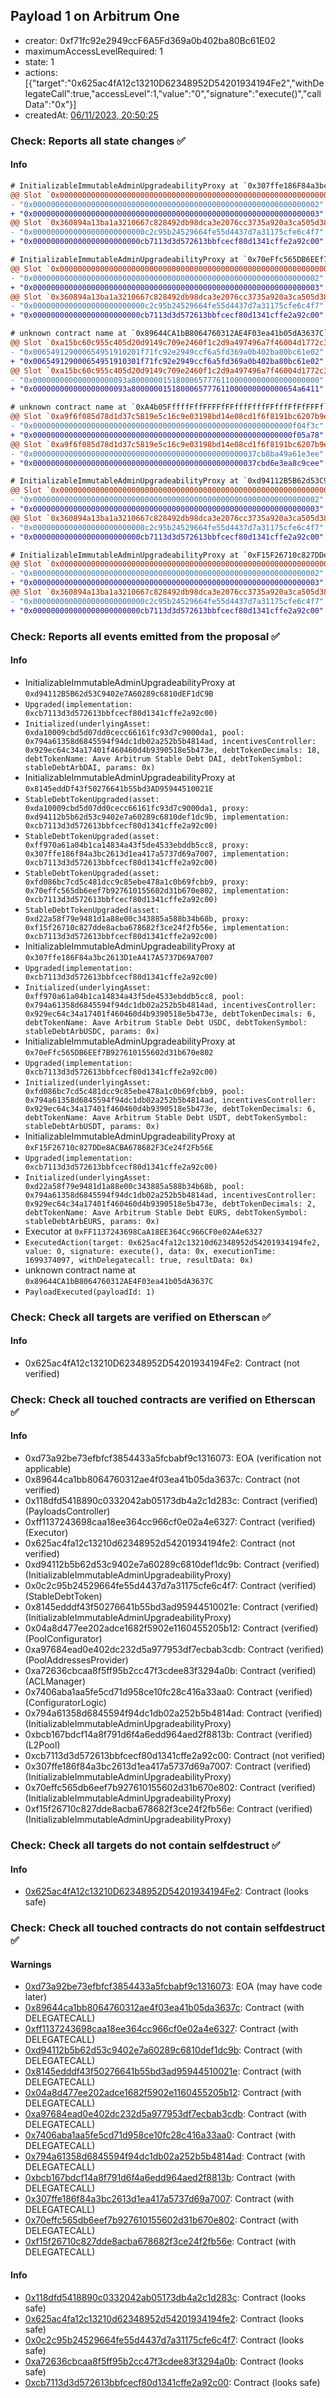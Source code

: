 ## Payload 1 on Arbitrum One

- creator: 0xf71fc92e2949ccF6A5Fd369a0b402ba80Bc61E02
- maximumAccessLevelRequired: 1
- state: 1
- actions: [{"target":"0x625ac4fA12c13210D62348952D54201934194Fe2","withDelegateCall":true,"accessLevel":1,"value":"0","signature":"execute()","callData":"0x"}]
- createdAt: [06/11/2023, 20:50:25](https://arbiscan.io/tx/0xb44a7ca6ab4a44d8b94638b11778ed98e4a254fc4f86f9799739d14159e9902c)

### Check: Reports all state changes :white_check_mark:

#### Info


```diff
# InitializableImmutableAdminUpgradeabilityProxy at `0x307ffe186F84a3bc2613D1eA417A5737D69A7007`
@@ Slot `0x0000000000000000000000000000000000000000000000000000000000000000` @@
- "0x0000000000000000000000000000000000000000000000000000000000000002"
+ "0x0000000000000000000000000000000000000000000000000000000000000003"
@@ Slot `0x360894a13ba1a3210667c828492db98dca3e2076cc3735a920a3ca505d382bbc` @@
- "0x0000000000000000000000000c2c95b24529664fe55d4437d7a31175cfe6c4f7"
+ "0x000000000000000000000000cb7113d3d572613bbfcecf80d1341cffe2a92c00"
```

```diff
# InitializableImmutableAdminUpgradeabilityProxy at `0x70eFfc565DB6EEf7B927610155602d31b670e802`
@@ Slot `0x0000000000000000000000000000000000000000000000000000000000000000` @@
- "0x0000000000000000000000000000000000000000000000000000000000000002"
+ "0x0000000000000000000000000000000000000000000000000000000000000003"
@@ Slot `0x360894a13ba1a3210667c828492db98dca3e2076cc3735a920a3ca505d382bbc` @@
- "0x0000000000000000000000000c2c95b24529664fe55d4437d7a31175cfe6c4f7"
+ "0x000000000000000000000000cb7113d3d572613bbfcecf80d1341cffe2a92c00"
```

```diff
# unknown contract name at `0x89644CA1bB8064760312AE4F03ea41b05dA3637C`
@@ Slot `0xa15bc60c955c405d20d9149c709e2460f1c2d9a497496a7f46004d1772c3054c` @@
- "0x006549129000654951910201f71fc92e2949ccf6a5fd369a0b402ba80bc61e02"
+ "0x006549129000654951910301f71fc92e2949ccf6a5fd369a0b402ba80bc61e02"
@@ Slot `0xa15bc60c955c405d20d9149c709e2460f1c2d9a497496a7f46004d1772c3054d` @@
- "0x000000000000000000093a800000015180006577761100000000000000000000"
+ "0x000000000000000000093a8000000151800065777611000000000000654a6411"
```

```diff
# unknown contract name at `0xA4b05FffffFffFFFFfFFfffFfffFFfffFfFfFFFf`
@@ Slot `0xa9f6f085d78d1d37c5819e5c16c9e03198bd14e08cd1f6f8191bc6207b9e9706` @@
- "0x0000000000000000000000000000000000000000000000000000000000f04f3c"
+ "0x0000000000000000000000000000000000000000000000000000000000f05a78"
@@ Slot `0xa9f6f085d78d1d37c5819e5c16c9e03198bd14e08cd1f6f8191bc6207b9e970b` @@
- "0x00000000000000000000000000000000000000000000000037cb8ba49a61e3ee"
+ "0x00000000000000000000000000000000000000000000000037cbd6e3ea8c9cee"
```

```diff
# InitializableImmutableAdminUpgradeabilityProxy at `0xd94112B5B62d53C9402e7A60289c6810dEF1dC9B`
@@ Slot `0x0000000000000000000000000000000000000000000000000000000000000000` @@
- "0x0000000000000000000000000000000000000000000000000000000000000002"
+ "0x0000000000000000000000000000000000000000000000000000000000000003"
@@ Slot `0x360894a13ba1a3210667c828492db98dca3e2076cc3735a920a3ca505d382bbc` @@
- "0x0000000000000000000000000c2c95b24529664fe55d4437d7a31175cfe6c4f7"
+ "0x000000000000000000000000cb7113d3d572613bbfcecf80d1341cffe2a92c00"
```

```diff
# InitializableImmutableAdminUpgradeabilityProxy at `0xF15F26710c827DDe8ACBA678682F3Ce24f2Fb56E`
@@ Slot `0x0000000000000000000000000000000000000000000000000000000000000000` @@
- "0x0000000000000000000000000000000000000000000000000000000000000002"
+ "0x0000000000000000000000000000000000000000000000000000000000000003"
@@ Slot `0x360894a13ba1a3210667c828492db98dca3e2076cc3735a920a3ca505d382bbc` @@
- "0x0000000000000000000000000c2c95b24529664fe55d4437d7a31175cfe6c4f7"
+ "0x000000000000000000000000cb7113d3d572613bbfcecf80d1341cffe2a92c00"
```


### Check: Reports all events emitted from the proposal :white_check_mark:

#### Info

- InitializableImmutableAdminUpgradeabilityProxy at `0xd94112B5B62d53C9402e7A60289c6810dEF1dC9B`
- `Upgraded(implementation: 0xcb7113d3d572613bbfcecf80d1341cffe2a92c00)`
- `Initialized(underlyingAsset: 0xda10009cbd5d07dd0cecc66161fc93d7c9000da1, pool: 0x794a61358d6845594f94dc1db02a252b5b4814ad, incentivesController: 0x929ec64c34a17401f460460d4b9390518e5b473e, debtTokenDecimals: 18, debtTokenName: Aave Arbitrum Stable Debt DAI, debtTokenSymbol: stableDebtArbDAI, params: 0x)`
- InitializableImmutableAdminUpgradeabilityProxy at `0x8145eddDf43f50276641b55bd3AD95944510021E`
- `StableDebtTokenUpgraded(asset: 0xda10009cbd5d07dd0cecc66161fc93d7c9000da1, proxy: 0xd94112b5b62d53c9402e7a60289c6810def1dc9b, implementation: 0xcb7113d3d572613bbfcecf80d1341cffe2a92c00)`
- `StableDebtTokenUpgraded(asset: 0xff970a61a04b1ca14834a43f5de4533ebddb5cc8, proxy: 0x307ffe186f84a3bc2613d1ea417a5737d69a7007, implementation: 0xcb7113d3d572613bbfcecf80d1341cffe2a92c00)`
- `StableDebtTokenUpgraded(asset: 0xfd086bc7cd5c481dcc9c85ebe478a1c0b69fcbb9, proxy: 0x70effc565db6eef7b927610155602d31b670e802, implementation: 0xcb7113d3d572613bbfcecf80d1341cffe2a92c00)`
- `StableDebtTokenUpgraded(asset: 0xd22a58f79e9481d1a88e00c343885a588b34b68b, proxy: 0xf15f26710c827dde8acba678682f3ce24f2fb56e, implementation: 0xcb7113d3d572613bbfcecf80d1341cffe2a92c00)`
- InitializableImmutableAdminUpgradeabilityProxy at `0x307ffe186F84a3bc2613D1eA417A5737D69A7007`
- `Upgraded(implementation: 0xcb7113d3d572613bbfcecf80d1341cffe2a92c00)`
- `Initialized(underlyingAsset: 0xff970a61a04b1ca14834a43f5de4533ebddb5cc8, pool: 0x794a61358d6845594f94dc1db02a252b5b4814ad, incentivesController: 0x929ec64c34a17401f460460d4b9390518e5b473e, debtTokenDecimals: 6, debtTokenName: Aave Arbitrum Stable Debt USDC, debtTokenSymbol: stableDebtArbUSDC, params: 0x)`
- InitializableImmutableAdminUpgradeabilityProxy at `0x70eFfc565DB6EEf7B927610155602d31b670e802`
- `Upgraded(implementation: 0xcb7113d3d572613bbfcecf80d1341cffe2a92c00)`
- `Initialized(underlyingAsset: 0xfd086bc7cd5c481dcc9c85ebe478a1c0b69fcbb9, pool: 0x794a61358d6845594f94dc1db02a252b5b4814ad, incentivesController: 0x929ec64c34a17401f460460d4b9390518e5b473e, debtTokenDecimals: 6, debtTokenName: Aave Arbitrum Stable Debt USDT, debtTokenSymbol: stableDebtArbUSDT, params: 0x)`
- InitializableImmutableAdminUpgradeabilityProxy at `0xF15F26710c827DDe8ACBA678682F3Ce24f2Fb56E`
- `Upgraded(implementation: 0xcb7113d3d572613bbfcecf80d1341cffe2a92c00)`
- `Initialized(underlyingAsset: 0xd22a58f79e9481d1a88e00c343885a588b34b68b, pool: 0x794a61358d6845594f94dc1db02a252b5b4814ad, incentivesController: 0x929ec64c34a17401f460460d4b9390518e5b473e, debtTokenDecimals: 2, debtTokenName: Aave Arbitrum Stable Debt EURS, debtTokenSymbol: stableDebtArbEURS, params: 0x)`
- Executor at `0xFF1137243698CaA18EE364Cc966CF0e02A4e6327`
- `ExecutedAction(target: 0x625ac4fa12c13210d62348952d54201934194fe2, value: 0, signature: execute(), data: 0x, executionTime: 1699374097, withDelegatecall: true, resultData: 0x)`
- unknown contract name at `0x89644CA1bB8064760312AE4F03ea41b05dA3637C`
- `PayloadExecuted(payloadId: 1)`

### Check: Check all targets are verified on Etherscan :white_check_mark:

#### Info

- 0x625ac4fA12c13210D62348952D54201934194Fe2: Contract (not verified)

### Check: Check all touched contracts are verified on Etherscan :white_check_mark:

#### Info

- 0xd73a92be73efbfcf3854433a5fcbabf9c1316073: EOA (verification not applicable)
- 0x89644ca1bb8064760312ae4f03ea41b05da3637c: Contract (not verified)
- 0x118dfd5418890c0332042ab05173db4a2c1d283c: Contract (verified) (PayloadsController)
- 0xff1137243698caa18ee364cc966cf0e02a4e6327: Contract (verified) (Executor)
- 0x625ac4fa12c13210d62348952d54201934194fe2: Contract (not verified)
- 0xd94112b5b62d53c9402e7a60289c6810def1dc9b: Contract (verified) (InitializableImmutableAdminUpgradeabilityProxy)
- 0x0c2c95b24529664fe55d4437d7a31175cfe6c4f7: Contract (verified) (StableDebtToken)
- 0x8145edddf43f50276641b55bd3ad95944510021e: Contract (verified) (InitializableImmutableAdminUpgradeabilityProxy)
- 0x04a8d477ee202adce1682f5902e1160455205b12: Contract (verified) (PoolConfigurator)
- 0xa97684ead0e402dc232d5a977953df7ecbab3cdb: Contract (verified) (PoolAddressesProvider)
- 0xa72636cbcaa8f5ff95b2cc47f3cdee83f3294a0b: Contract (verified) (ACLManager)
- 0x7406aba1aa5fe5cd71d958ce10fc28c416a33aa0: Contract (verified) (ConfiguratorLogic)
- 0x794a61358d6845594f94dc1db02a252b5b4814ad: Contract (verified) (InitializableImmutableAdminUpgradeabilityProxy)
- 0xbcb167bdcf14a8f791d6f4a6edd964aed2f8813b: Contract (verified) (L2Pool)
- 0xcb7113d3d572613bbfcecf80d1341cffe2a92c00: Contract (not verified)
- 0x307ffe186f84a3bc2613d1ea417a5737d69a7007: Contract (verified) (InitializableImmutableAdminUpgradeabilityProxy)
- 0x70effc565db6eef7b927610155602d31b670e802: Contract (verified) (InitializableImmutableAdminUpgradeabilityProxy)
- 0xf15f26710c827dde8acba678682f3ce24f2fb56e: Contract (verified) (InitializableImmutableAdminUpgradeabilityProxy)

### Check: Check all targets do not contain selfdestruct :white_check_mark:

#### Info

- [0x625ac4fA12c13210D62348952D54201934194Fe2](https://arbiscan.io/address/0x625ac4fA12c13210D62348952D54201934194Fe2): Contract (looks safe)

### Check: Check all touched contracts do not contain selfdestruct :white_check_mark:

#### Warnings

- [0xd73a92be73efbfcf3854433a5fcbabf9c1316073](https://arbiscan.io/address/0xd73a92be73efbfcf3854433a5fcbabf9c1316073): EOA (may have code later)
- [0x89644ca1bb8064760312ae4f03ea41b05da3637c](https://arbiscan.io/address/0x89644ca1bb8064760312ae4f03ea41b05da3637c): Contract (with DELEGATECALL)
- [0xff1137243698caa18ee364cc966cf0e02a4e6327](https://arbiscan.io/address/0xff1137243698caa18ee364cc966cf0e02a4e6327): Contract (with DELEGATECALL)
- [0xd94112b5b62d53c9402e7a60289c6810def1dc9b](https://arbiscan.io/address/0xd94112b5b62d53c9402e7a60289c6810def1dc9b): Contract (with DELEGATECALL)
- [0x8145edddf43f50276641b55bd3ad95944510021e](https://arbiscan.io/address/0x8145edddf43f50276641b55bd3ad95944510021e): Contract (with DELEGATECALL)
- [0x04a8d477ee202adce1682f5902e1160455205b12](https://arbiscan.io/address/0x04a8d477ee202adce1682f5902e1160455205b12): Contract (with DELEGATECALL)
- [0xa97684ead0e402dc232d5a977953df7ecbab3cdb](https://arbiscan.io/address/0xa97684ead0e402dc232d5a977953df7ecbab3cdb): Contract (with DELEGATECALL)
- [0x7406aba1aa5fe5cd71d958ce10fc28c416a33aa0](https://arbiscan.io/address/0x7406aba1aa5fe5cd71d958ce10fc28c416a33aa0): Contract (with DELEGATECALL)
- [0x794a61358d6845594f94dc1db02a252b5b4814ad](https://arbiscan.io/address/0x794a61358d6845594f94dc1db02a252b5b4814ad): Contract (with DELEGATECALL)
- [0xbcb167bdcf14a8f791d6f4a6edd964aed2f8813b](https://arbiscan.io/address/0xbcb167bdcf14a8f791d6f4a6edd964aed2f8813b): Contract (with DELEGATECALL)
- [0x307ffe186f84a3bc2613d1ea417a5737d69a7007](https://arbiscan.io/address/0x307ffe186f84a3bc2613d1ea417a5737d69a7007): Contract (with DELEGATECALL)
- [0x70effc565db6eef7b927610155602d31b670e802](https://arbiscan.io/address/0x70effc565db6eef7b927610155602d31b670e802): Contract (with DELEGATECALL)
- [0xf15f26710c827dde8acba678682f3ce24f2fb56e](https://arbiscan.io/address/0xf15f26710c827dde8acba678682f3ce24f2fb56e): Contract (with DELEGATECALL)

#### Info

- [0x118dfd5418890c0332042ab05173db4a2c1d283c](https://arbiscan.io/address/0x118dfd5418890c0332042ab05173db4a2c1d283c): Contract (looks safe)
- [0x625ac4fa12c13210d62348952d54201934194fe2](https://arbiscan.io/address/0x625ac4fa12c13210d62348952d54201934194fe2): Contract (looks safe)
- [0x0c2c95b24529664fe55d4437d7a31175cfe6c4f7](https://arbiscan.io/address/0x0c2c95b24529664fe55d4437d7a31175cfe6c4f7): Contract (looks safe)
- [0xa72636cbcaa8f5ff95b2cc47f3cdee83f3294a0b](https://arbiscan.io/address/0xa72636cbcaa8f5ff95b2cc47f3cdee83f3294a0b): Contract (looks safe)
- [0xcb7113d3d572613bbfcecf80d1341cffe2a92c00](https://arbiscan.io/address/0xcb7113d3d572613bbfcecf80d1341cffe2a92c00): Contract (looks safe)

